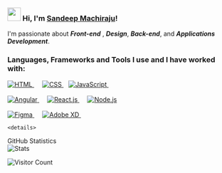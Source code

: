 ### <img src="https://media.giphy.com/media/hvRJCLFzcasrR4ia7z/giphy.gif" width="30px"> Hi, I'm [Sandeep Machiraju](https://resume.sandeepmachiraju.in/)!

I'm passionate about  ***Front-end*** , ***Design***, ***Back-end***, and ***Applications Development***.

### Languages, Frameworks and Tools I use and I have worked with:
<a href='https://developer.mozilla.org/en-US/docs/Web/HTML'>
		<img src='https://img.shields.io/badge/code-html-orange?logo=html5&logoWidth=30&labelColor=black&style=for-the-badge&logoColor=orange' alt='HTML'>
	</a>
	&emsp;
	<a href='https://developer.mozilla.org/en-US/docs/Web/CSS'>
		<img src='https://img.shields.io/badge/code-css-green?logo=css3&logoWidth=30&labelColor=black&style=for-the-badge&logoColor=green' alt='CSS'>
	</a>
	&ensp;
<a href='https://developer.mozilla.org/en-US/docs/Web/JavaScript'>
		<img src='https://img.shields.io/badge/code-javascript-F7DF1E?logo=javascript&logoWidth=30&labelColor=black&style=for-the-badge' alt='JavaScript'>
	</a>
	&emsp;
<br>
<br>
<a href='https://www.react.org/'>
		<img src='https://img.shields.io/badge/code-angular-red?logoWidth=30&labelColor=black&style=for-the-badge&logo=angular&logoColor=red' alt='Angular'>
	</a>
	&emsp;
<a href='https://www.react.org/'>
		<img src='https://img.shields.io/badge/code-react-blue?logoWidth=30&labelColor=black&style=for-the-badge&logo=react' alt='React.js'>
	</a>
	&emsp;
<a href='https://nodejs.org/en/'>
		<img src='https://img.shields.io/badge/code-node.js-339933?logo=node.js&logoWidth=30&labelColor=black&style=for-the-badge' alt='Node.js'>
	</a>
<br>
<br>

  <a href='https://www.react.org/'>
		<img src='https://img.shields.io/badge/tool-figma-purple?logoWidth=30&labelColor=black&style=for-the-badge&logo=figma&logoColor=purple' alt='Figma'>
	</a>
	&emsp;
<a href='https://www.react.org/'>
		<img src='https://img.shields.io/badge/tool-adobe xd-450135?logoWidth=30&labelColor=black&style=for-the-badge&logo=adobexd' alt='Adobe XD'>
	</a>
	&emsp;
	
	
	<details>
  <summary>GitHub Statistics</summary>
  <img  src="https://github-readme-stats.vercel.app/api/top-langs/?username=machirajusaisandeep&theme=tokyonight" alt="Stats"/>
</details>


![Visitor Count](https://profile-counter.glitch.me/machirajusaisandeep/count.svg)
